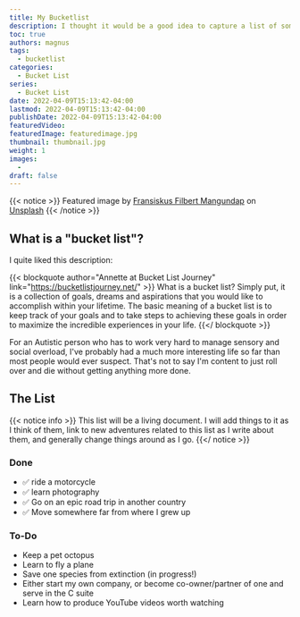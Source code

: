 ```yaml
---
title: My Bucketlist
description: I thought it would be a good idea to capture a list of some of the things I'd like to accomplish before I die. And what better way to hold myself accountable for completing them than to share them publicly?
toc: true
authors: magnus
tags:
  - bucketlist
categories:
  - Bucket List
series:
  - Bucket List
date: 2022-04-09T15:13:42-04:00
lastmod: 2022-04-09T15:13:42-04:00
publishDate: 2022-04-09T15:13:42-04:00
featuredVideo:
featuredImage: featuredimage.jpg
thumbnail: thumbnail.jpg
weight: 1
images:
  -
draft: false
---
```


{{< notice >}}
Featured image by <a href="https://unsplash.com/@filbertmang?utm_source=unsplash&utm_medium=referral&utm_content=creditCopyText">Fransiskus Filbert Mangundap</a> on <a href="https://unsplash.com/s/photos/bucket-list?utm_source=unsplash&utm_medium=referral&utm_content=creditCopyText">Unsplash</a>
{{< /notice >}}

## What is a "bucket list"? 

I quite liked this description:

{{< blockquote author="Annette at Bucket List Journey" link="https://bucketlistjourney.net/" >}}
What is a bucket list? Simply put, it is a collection of goals, dreams and aspirations that you would like to accomplish within your lifetime. The basic meaning of a bucket list is to keep track of your goals and to take steps to achieving these goals in order to maximize the incredible experiences in your life.
{{</ blockquote >}}

For an Autistic person who has to work very hard to manage sensory and social overload, I've probably had a much more interesting life so far than most people would ever suspect. That's not to say I'm content to just roll over and die without getting anything more done.

## The List
{{< notice info >}}
This list will be a living document. I will add things to it as I think of them, link to new adventures related to this list as I write about them, and generally change things around as I go.
{{</ notice >}}

### Done
* :white_check_mark: ride a motorcycle
* :white_check_mark: learn photography
* :white_check_mark: Go on an epic road trip in another country
* :white_check_mark: Move somewhere far from where I grew up

### To-Do
* Keep a pet octopus
* Learn to fly a plane
* Save one species from extinction (in progress!)
* Either start my own company, or become co-owner/partner of one and serve in the C suite
* Learn how to produce YouTube videos worth watching
